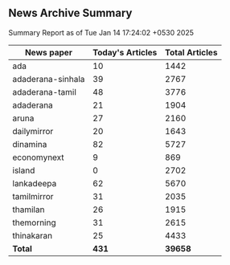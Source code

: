 <!-- @format -->
## News Archive Summary

Summary Report as of Tue Jan 14 17:24:02 +0530 2025

| News paper         | Today's Articles | Total Articles |
|--------------------|------------------|----------------|
| ada               | 10          | 1442        |
| adaderana-sinhala               | 39          | 2767        |
| adaderana-tamil               | 48          | 3776        |
| adaderana               | 21          | 1904        |
| aruna               | 27          | 2160        |
| dailymirror               | 20          | 1643        |
| dinamina               | 82          | 5727        |
| economynext               | 9          | 869        |
| island               | 0          | 2702        |
| lankadeepa               | 62          | 5670        |
| tamilmirror               | 31          | 2035        |
| thamilan               | 26          | 1915        |
| themorning               | 31          | 2615        |
| thinakaran               | 25          | 4433        |
| **Total**          | **431**      | **39658** |

